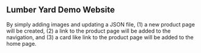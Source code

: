 ## Lumber Yard Demo Website

By simply adding images and updating a JSON file, (1) a new product page will be created, (2) a link to the product page will be added to the navigation, and (3) a card like link to the product page will be added to the home page.
